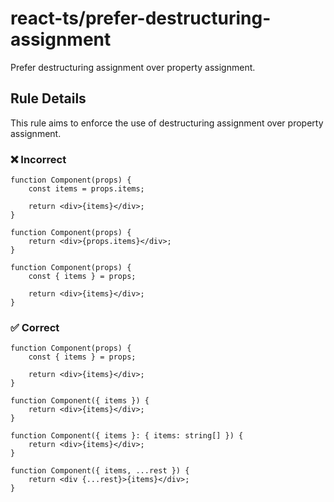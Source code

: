 # react-ts/prefer-destructuring-assignment

Prefer destructuring assignment over property assignment.

## Rule Details

This rule aims to enforce the use of destructuring assignment over property assignment.

### ❌ Incorrect

```tsx
function Component(props) {
    const items = props.items;

    return <div>{items}</div>;
}
```

```tsx
function Component(props) {
    return <div>{props.items}</div>;
}
```

```tsx
function Component(props) {
    const { items } = props;

    return <div>{items}</div>;
}
```

### ✅ Correct

```tsx
function Component(props) {
    const { items } = props;

    return <div>{items}</div>;
}
```

```tsx
function Component({ items }) {
    return <div>{items}</div>;
}
```

```tsx
function Component({ items }: { items: string[] }) {
    return <div>{items}</div>;
}
```

```tsx
function Component({ items, ...rest }) {
    return <div {...rest}>{items}</div>;
}
```
